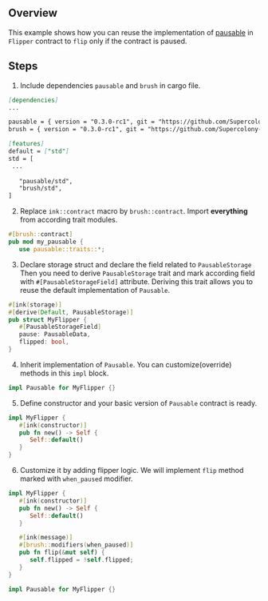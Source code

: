 ## Overview

This example shows how you can reuse the implementation of
[pausable](https://github.com/Supercolony-net/openbrush-contracts/tree/main/contracts/security/pausable) in `Flipper` contract to `flip` only if the contract is paused.

## Steps

1. Include dependencies `pausable` and `brush` in cargo file.

```markdown
[dependencies]
...

pausable = { version = "0.3.0-rc1", git = "https://github.com/Supercolony-net/openbrush-contracts", default-features = false }
brush = { version = "0.3.0-rc1", git = "https://github.com/Supercolony-net/openbrush-contracts", default-features = false }

[features]
default = ["std"]
std = [
 ...
   
   "pausable/std",
   "brush/std",
]
```

2. Replace `ink::contract` macro by `brush::contract`.
   Import **everything** from according trait modules.

```rust
#[brush::contract]
pub mod my_pausable {
   use pausable::traits::*;
```

3. Declare storage struct and declare the field related to `PausableStorage`
   Then you need to derive `PausableStorage` trait and mark according field
   with `#[PausableStorageField]` attribute. Deriving this trait allows you to reuse
   the default implementation of `Pausable`.

```rust
#[ink(storage)]
#[derive(Default, PausableStorage)]
pub struct MyFlipper {
   #[PausableStorageField]
   pause: PausableData,
   flipped: bool,
}
```

4. Inherit implementation of `Pausable`. You can customize(override) methods in this `impl` block.

```rust
impl Pausable for MyFlipper {}
```

5. Define constructor and your basic version of `Pausable` contract is ready.

```rust
impl MyFlipper {
   #[ink(constructor)]
   pub fn new() -> Self {
      Self::default()
   }
}
```

6. Customize it by adding flipper logic. We will implement `flip` method marked with `when_paused` modifier.

```rust
impl MyFlipper {
   #[ink(constructor)]
   pub fn new() -> Self {
      Self::default()
   }

   #[ink(message)]
   #[brush::modifiers(when_paused)]
   pub fn flip(&mut self) {
      self.flipped = !self.flipped;
   }
}

impl Pausable for MyFlipper {}
```